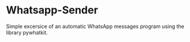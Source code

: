 # Whatsapp-Sender

Simple excersice of an automatic WhatsApp messages program using the library pywhatkit.
